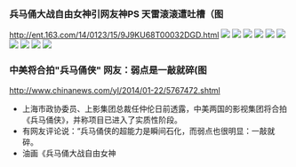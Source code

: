 ### 兵马俑大战自由女神引网友神PS 天雷滚滚遭吐槽（图
http://ent.163.com/14/0123/15/9J9KU68T00032DGD.html
![](http://img1.cache.netease.com/catchpic/6/69/6970BBB21DCFE18BD88F9543E4ED5D31.jpg)
![](http://img1.cache.netease.com/catchpic/E/E7/E724C55352B3CCD084A64BC60C046CF9.jpg)
![](http://img1.cache.netease.com/catchpic/5/5D/5D53A2AF5492BF08E0CD9BCAE0E7C207.jpg)
![](http://img1.cache.netease.com/catchpic/1/1F/1FC8A427756DB2EA9F3FD977357630C8.jpg)
![](http://imgsrc.baidu.com/forum/w%3D580/sign=209c1b8e36d12f2ece05ae687fc3d5ff/ad9e8544ebf81a4c0a7f9690d72a6059242da643.jpg)
![](http://img1.cache.netease.com/catchpic/7/79/79E3B3803A6218455788FD1A2B71653C.jpg)
![](http://img1.cache.netease.com/catchpic/A/AE/AEF08FD496F83028963AB0CC5798F1C4.jpg)
![](http://img1.cache.netease.com/catchpic/F/FA/FA3801F376A22EDE115B875BE396681C.jpg)
![](http://img1.cache.netease.com/catchpic/4/43/433B45AB3BEFE61750968E371DB83CC5.jpg)
![](http://img1.cache.netease.com/catchpic/B/B1/B15F72E693DA1DBAF3870ADCF35FB564.jpg)
### 中美将合拍"兵马俑侠" 网友：弱点是一敲就碎(图
http://www.chinanews.com/yl/2014/01-22/5767472.shtml
- 上海市政协委员、上影集团总裁任仲伦日前透露，中美两国的影视集团将合拍《兵马俑侠》，并称项目已进入了实质性阶段。
- 有网友评论说：“兵马俑侠的超能力是瞬间石化，而弱点也很明显：一敲就碎。
- 油画《兵马俑大战自由女神